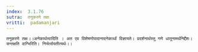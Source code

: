 ```yaml
---
index:  3.1.76
sutra:  तनूकरणे तक्षः
vritti:  padamanjari
---
```


	तनूकरणे तक्षः।।अनेकार्थत्वादिति । अत एव विशेषणोपादानादनेकार्थ्वं विज्ञायते। प्रदर्शनार्थस्तु गणे धातूनामर्थनिर्द्देशः। सन्तक्षति वाग्भिरिति। निर्भर्त्सयतीत्यर्थः।।
